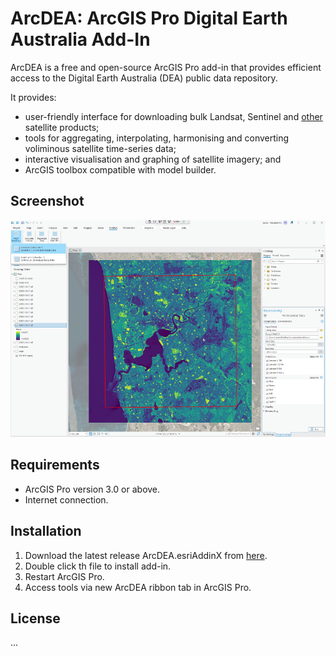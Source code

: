 # ArcDEA: ArcGIS Pro Digital Earth Australia Add-In

ArcDEA is a free and open-source ArcGIS Pro add-in that provides efficient access to the Digital Earth Australia (DEA) public data repository. 

It provides:
* user-friendly interface for downloading bulk Landsat, Sentinel and [other](https://www.dea.ga.gov.au/products) satellite products;
* tools for aggregating, interpolating, harmonising and converting voliminous satellite time-series data;
* interactive visualisation and graphing of satellite imagery; and
* ArcGIS toolbox compatible with model builder.

## Screenshot
![Screenshot of ArcDEA](ArcDEA/Screenshots/ArcDEA_alpha_screenshot_v0005.png?raw=true "Screenshot of ArcDEA")

## Requirements
* ArcGIS Pro version 3.0 or above.
* Internet connection.

## Installation
1. Download the latest release ArcDEA.esriAddinX from [here](https://github.com/lewistrotter/ArcDEA/releases).
2. Double click th file to install add-in.
3. Restart ArcGIS Pro.
4. Access tools via new ArcDEA ribbon tab in ArcGIS Pro.

## License
...
